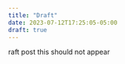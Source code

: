 ```yaml
---
title: "Draft"
date: 2023-07-12T17:25:05-05:00
draft: true
---
```


raft post
this should not appear